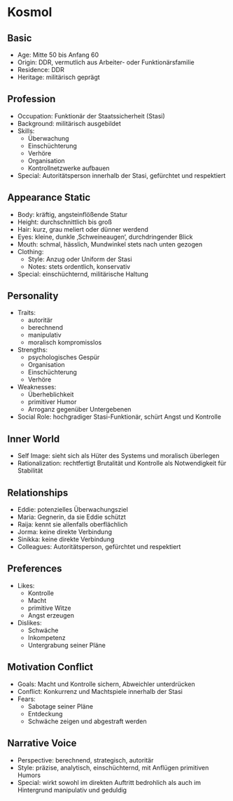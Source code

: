 # Kosmol

## Basic

- Age: Mitte 50 bis Anfang 60
- Origin: DDR, vermutlich aus Arbeiter- oder Funktionärsfamilie
- Residence: DDR
- Heritage: militärisch geprägt

## Profession

- Occupation: Funktionär der Staatssicherheit (Stasi)
- Background: militärisch ausgebildet
- Skills:
  - Überwachung
  - Einschüchterung
  - Verhöre
  - Organisation
  - Kontrollnetzwerke aufbauen
- Special: Autoritätsperson innerhalb der Stasi, gefürchtet und respektiert

## Appearance Static

- Body: kräftig, angsteinflößende Statur
- Height: durchschnittlich bis groß
- Hair: kurz, grau meliert oder dünner werdend
- Eyes: kleine, dunkle ‚Schweineaugen‘, durchdringender Blick
- Mouth: schmal, hässlich, Mundwinkel stets nach unten gezogen
- Clothing:
  - Style: Anzug oder Uniform der Stasi
  - Notes: stets ordentlich, konservativ
- Special: einschüchternd, militärische Haltung

## Personality

- Traits:
  - autoritär
  - berechnend
  - manipulativ
  - moralisch kompromisslos
- Strengths:
  - psychologisches Gespür
  - Organisation
  - Einschüchterung
  - Verhöre
- Weaknesses:
  - Überheblichkeit
  - primitiver Humor
  - Arroganz gegenüber Untergebenen
- Social Role: hochgradiger Stasi-Funktionär, schürt Angst und Kontrolle

## Inner World

- Self Image: sieht sich als Hüter des Systems und moralisch überlegen
- Rationalization: rechtfertigt Brutalität und Kontrolle als Notwendigkeit für Stabilität

## Relationships

- Eddie: potenzielles Überwachungsziel
- Maria: Gegnerin, da sie Eddie schützt
- Raija: kennt sie allenfalls oberflächlich
- Jorma: keine direkte Verbindung
- Sinikka: keine direkte Verbindung
- Colleagues: Autoritätsperson, gefürchtet und respektiert

## Preferences

- Likes:
  - Kontrolle
  - Macht
  - primitive Witze
  - Angst erzeugen
- Dislikes:
  - Schwäche
  - Inkompetenz
  - Untergrabung seiner Pläne

## Motivation Conflict

- Goals: Macht und Kontrolle sichern, Abweichler unterdrücken
- Conflict: Konkurrenz und Machtspiele innerhalb der Stasi
- Fears:
  - Sabotage seiner Pläne
  - Entdeckung
  - Schwäche zeigen und abgestraft werden

## Narrative Voice

- Perspective: berechnend, strategisch, autoritär
- Style: präzise, analytisch, einschüchternd, mit Anflügen primitiven Humors
- Special: wirkt sowohl im direkten Auftritt bedrohlich als auch im Hintergrund manipulativ und geduldig
